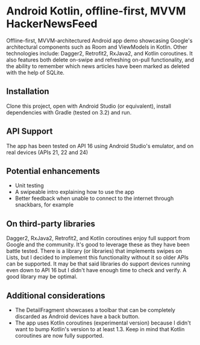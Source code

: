 # Android Kotlin, offline-first, MVVM HackerNewsFeed
Offline-first, MVVM-architectured Android app demo showcasing Google's architectural components such as Room and ViewModels in Kotlin. Other technologies include: Dagger2, Retrofit2, RxJava2, and Kotlin coroutines.
It also features both delete on-swipe and refreshing on-pull functionality, and the ability to remember which news articles have been marked as deleted with the help of SQLite.

## Installation
Clone this project, open with Android Studio (or equivalent), install dependencies with Gradle (tested on 3.2) and run.

## API Support
The app has been tested on API 16 using Android Studio's emulator, and on real devices (APIs 21, 22 and 24)

## Potential enhancements
* Unit testing
* A swipeable intro explaining how to use the app
* Better feedback when unable to connect to the internet through snackbars, for example

## On third-party libraries
Dagger2, RxJava2, Retrofit2, and Kotlin coroutines enjoy full support from Google and the community. It's good to leverage these as they have been battle tested.
There is a library (or libraries) that implements swipes on Lists, but I decided to implement this functionality without it so older APIs can be supported. It may be that said libraries do support devices running even down to API 16 but I didn't have enough time to check and verify. A good library may be optimal.

## Additional considerations
* The DetailFragment showcases a toolbar that can be completely discarded as Android devices have a back button.
* The app uses Kotlin coroutines (experimental version) because I didn't want to bump Kotlin's version to at least 1.3. Keep in mind that Kotlin coroutines are now fully supported.
